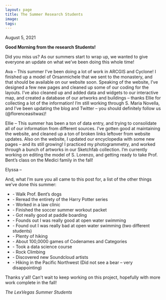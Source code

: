 ```yaml
---
layout: page
title: The Summer Research Students
image:
tags:
---
```

<p> August 5, 2021 </p>
<p><b> Good Morning from the research Students!</b></p>

<p>Did you miss us? As our summers start to wrap up, we wanted to give everyone an update on what we’ve been doing this whole time! </p> <!-- more -->

<p> Ava – This summer I’ve been doing a lot of work in ARCGIS and Cyclone! I finished up a model of Orsanmichele that we sent to the monastery, and that should be available on our website soon. Speaking of the website, I’ve designed a few new pages and cleaned up some of our coding for the layouts.  I’ve also cleaned up and added data and widgets to our interactive map, and created a database of our artworks and buildings – thanks Ellie for collecting a lot of the information! I’m still working through S. Maria Novella, and I’ve been updating the blog and Twitter – you should definitely follow us (@florenceasitwas)!</p>

<p>Ellie – This summer has been a ton of data entry, and trying to consolidate all of our information from different sources. I’ve gotten good at maintaining the website, and cleaned up a ton of broken links leftover from website updates. Also on the website, I updated our encyclopedia with some new pages – and its still growing!  I practiced my photogrammetry, and worked through a bunch of artworks in our Sketchfab collection. I’m currently working on editing the model of S. Lorenzo, and getting ready to take Prof. Bent’s class on the Medici family in the fall! </p>


<p>Elyssa – </p>
	
<p>And, what I’m sure you all came to this post for, a list of the other things we’ve done this summer: </p>
<ul>
  <li> -	Walk Prof. Bent’s dogs </li>
<li>-	Reread the entirety of the Harry Potter series</li>
  <li>-	Worked in a law clinic </li>
<li>-	Finished the soccer summer workout packet </li>
<li>-	Got really good at paddle boarding </li>
<li>-	Founds out I was really good at open water swimming</li>
<li>-	Found out I was really bad at open water swimming (two different students) </li>
<li>-	Plenty of hiking </li>
<li>-	About 100,0000 games of Codenames and Categories</li>
<li>-	Took a data science course</li>
<li>-	Rock Climbing </li>
<li>-	Discovered new Soundcloud artists</li>
<li>-	Hiking in the Pacific Northwest (Did not see a bear – very disappointing)</li>
  </ul>
  
  <p> Thanks y'all! Can't wait to keep working on this project, hopefully with more work complete in the fall! </p>
  <p><em>The LexVegas Summer Students </em></p>
 
